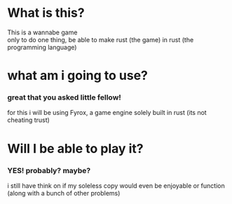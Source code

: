# What is this?
This is a wannabe game  
only to do one thing, be able to make rust (the game) in rust (the programming language)
# what am i going to use?
### great that you asked little fellow!
for this i will be using Fyrox, a game engine solely built in rust (its not cheating trust)
# Will I be able to play it?
### YES! probably? maybe?
i still have think on if my soleless copy would even be enjoyable or function (along with a bunch of other problems)
